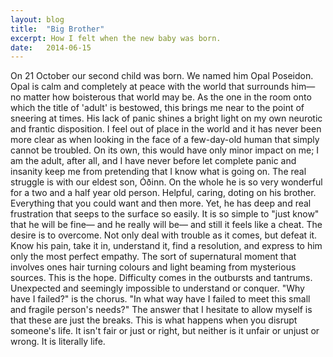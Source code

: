 ```yaml
---
layout: blog
title:  "Big Brother"
excerpt: How I felt when the new baby was born.
date:   2014-06-15
---
```

On 21 October our second child was born. We named him Opal Poseidon. Opal is calm and completely at peace with the world that surrounds him— no matter how boisterous that world may be. As the one in the room onto which the title of 'adult' is bestowed, this brings me near to the point of sneering at times. His lack of panic shines a bright light on my own neurotic and frantic disposition. I feel out of place in the world and it has never been more clear as when looking in the face of a few-day-old human that simply cannot be troubled. On its own, this would have only minor impact on me; I am the adult, after all, and I have never before let complete panic and insanity keep me from pretending that I know what is going on. The real struggle is with our eldest son, Óðinn. On the whole he is so very wonderful for a two and a half year old person. Helpful, caring, doting on his brother. Everything that you could want and then more. Yet, he has deep and real frustration that seeps to the surface so easily. It is so simple to "just know" that he will be fine— and he really will be— and still it feels like a cheat. The desire is to overcome. Not only deal with trouble as it comes, but defeat it. Know his pain, take it in, understand it, find a resolution, and express to him only the most perfect empathy. The sort of supernatural moment that involves ones hair turning colours and light beaming from mysterious sources. This is the hope. Difficulty comes in the outbursts and tantrums. Unexpected and seemingly impossible to understand or conquer. "Why have I failed?" is the chorus. "In what way have I failed to meet this small and fragile person's needs?" The answer that I hesitate to allow myself is that these are just the breaks. This is what happens when you disrupt someone's life. It isn't fair or just or right, but neither is it unfair or unjust or wrong. It is literally life. 
